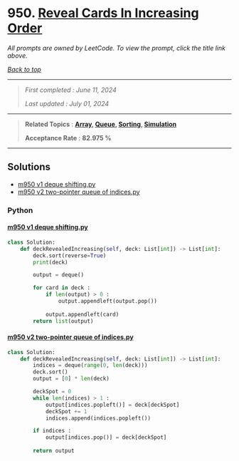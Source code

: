 # 950. [Reveal Cards In Increasing Order](<https://leetcode.com/problems/reveal-cards-in-increasing-order>)

*All prompts are owned by LeetCode. To view the prompt, click the title link above.*

*[Back to top](<../README.md>)*

------

> *First completed : June 11, 2024*
>
> *Last updated : July 01, 2024*


------

> **Related Topics** : **[Array](<by_topic/Array.md>), [Queue](<by_topic/Queue.md>), [Sorting](<by_topic/Sorting.md>), [Simulation](<by_topic/Simulation.md>)**
>
> **Acceptance Rate** : **82.975 %**


------

## Solutions

- [m950 v1 deque shifting.py](<../my-submissions/m950 v1 deque shifting.py>)
- [m950 v2 two-pointer queue of indices.py](<../my-submissions/m950 v2 two-pointer queue of indices.py>)
### Python
#### [m950 v1 deque shifting.py](<../my-submissions/m950 v1 deque shifting.py>)
```Python
class Solution:
    def deckRevealedIncreasing(self, deck: List[int]) -> List[int]:
        deck.sort(reverse=True)
        print(deck)

        output = deque()

        for card in deck :
            if len(output) > 0 :
                output.appendleft(output.pop())
            
            output.appendleft(card)
        return list(output)


```

#### [m950 v2 two-pointer queue of indices.py](<../my-submissions/m950 v2 two-pointer queue of indices.py>)
```Python
class Solution:
    def deckRevealedIncreasing(self, deck: List[int]) -> List[int]:
        indices = deque(range(0, len(deck)))
        deck.sort()
        output = [0] * len(deck)

        deckSpot = 0
        while len(indices) > 1 :
            output[indices.popleft()] = deck[deckSpot]
            deckSpot += 1
            indices.append(indices.popleft())

        if indices :
            output[indices.pop()] = deck[deckSpot]
            
        return output

```

